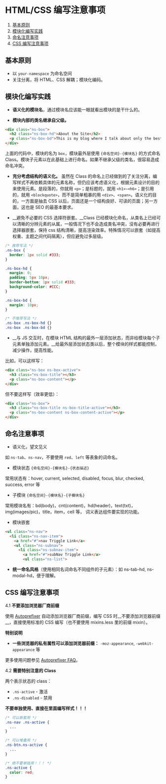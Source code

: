# HTML/CSS 编写注意事项

1. [基本原则](#基本原则)
2. [模块化编写实践](#模块化编写实践)
3. [命名注意事项](#命名注意事项)
4. [CSS 编写注意事项](#css-编写注意事项)

## 基本原则

* 以 `your-namespace` 为命名空间
* 关注分离，将 HTML、CSS 解耦；模块化编码。

## 模块化编写实践

* __语义化的模块名__，通过模块名应该能一眼就看出模块的是干什么的。

* __模块内部的类名继承自父级。__

```html
<div class="ns-box">
  <h2 class="ns-box-hd">About the Site</h2>
  <p class="ns-box-bd">This is my blog where I talk about only the bestest things in the whole wide world.</p>
</div>
```

上面的代码中，模块的名为 `box`，模块最外层使用 `{命名空间}-{模块名}` 的方式命名 Class。模块子元素以在此基础上进行命名。如果不继承父级的类名，很容易造成命名冲突。

* __充分考虑结构的语义化。__
虽然在 Class 的命名上已经做到的了关注分离，编写样式不再依赖具体的元素名称，但仍应该考虑语义化，根据元素设计的目的来使用元素。是段落的，你就用 `<p>`；是标题的，就用 `<h1>~<h6>`；是引用的，就用 `<blockquote>`，而不是简单粗暴的用 `<div>`、`<span>`。语义化的目的，一方面是抽去 CSS 以后，页面还是一个结构良好、可读的页面；另一方面，这也是 SEO 的最基本要求。

* __避免不必要的 CSS 选择符嵌套。__Class 已经模块化命名，从类名上已经可以清晰的分辨元素的从属，一般情况下也不会造成类名冲突，没有必要再进行选择器嵌套，保持 css 结构清晰，提高渲染效率。特殊情况可以嵌套（如提高权重、主题之间代码隔离），但应避免过多层级。

```css
/* 推荐写法 */
.ns-box {
  border: 1px solid #333;
}

.ns-box-hd {
  margin: 0;
  padding: 5px 10px;
  border-bottom: 1px solid #333;
  background-color: #CCC;
}

.ns-box-bd {
  margin: 10px;
}

/* 不推荐写法 */
.ns-box .ns-box-hd {}
.ns-box .ns-box-bd {}
```

* __与 JS 交互时，在模块 HTML 结构的最外一层添加状态，而非给模块每个子元素单独添加元素。__给最外层添加状态类以后，整个模块的样式都能控制，减少操作，提高性能。

比如，可以这样写：

```html
<div class="ns-box ns-box-active">
  <h3 class="ns-box-title"></h3>
  <p class="ns-box-content"></p>
</div>
```

但不要这样写（效率更低）：

```html
<div class="ns-box">
  <h3 class="ns-box-title ns-box-title-active"></h3>
  <p class="ns-box-content ns-box-content-active"></p>
</div>
```

## 命名注意事项

* 语义化，望文见义

如 `ns-tab`、`ns-nav`，不要使用 `red`、`left` 等表象的词命名。

* 模块状态 `{命名空间}-{模块名}-{状态描述}`

常用状态有：hover, current, selected, disabled, focus, blur, checked, success, error 等

* 子模块 `{命名空间}-{模块名}-{子模块名}`

常用模块名有：bd(body)，cnt(content)，hd(header)，text(txt)，img(images/pic)，title，item，cell 等， 词义表达组件要实现的功能。

* 模块嵌套

```html
<ul class="ns-nav">
  <li class="ns-nav-item">
    <a href="#">nav Triggle Link</a>
    <ul class="ns-subnav">
      <li class="ns-subnav-item">
        <a href="#">subNav Triggle Link</a>
        <ul class="ns-list">
```

* __统一命名风格__（使用相同名词命名不同组件的子元素）：如 ns-tab-hd, ns-modal-hd，便于理解。

## CSS 编写注意事项

4.1 __不要添加浏览器厂商前缀__

使用 [Autoprefixer](https://github.com/postcss/autoprefixer) 自动添加浏览器厂商前缀，编写 CSS 时__不要添加浏览器前缀__，直接使用标准的 CSS 编写（也不要使用 mixins.less 里的前缀 mixin）。

__特别说明__

* __一些浏览器的私有属性可以添加浏览器前缀：__ `-moz-appearance`, `-webkit-appearance` 等

更多使用问题参见 [Autoprefixer FAQ](https://github.com/postcss/autoprefixer#faq)。

4.2 __需要特别注意的 Class__

两个表示状态的 class：

* `.ns-active` - 激活
* `.ns-disabled` - 禁用

__不要单独使用、直接在里面编写样式！！！__

```css
/* 可以嵌套用 */
.ns-nav .ns-active {
  ...
}

/* 可以堆叠用 */
.ns-btn.ns-active {
  ...
}

/* 绝不要单独用！！！ */
.ns-active {
  color: red;
}
```
